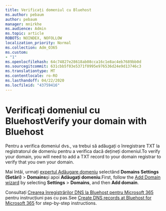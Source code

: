 ```yaml
---
title: Verificați domeniul cu Bluehost
ms.author: pebaum
author: pebaum
manager: mnirkhe
ms.audience: Admin
ms.topic: article
ROBOTS: NOINDEX, NOFOLLOW
localization_priority: Normal
ms.collection: Adm_O365
ms.custom:
- "1"
ms.openlocfilehash: 64c74827e28618ab08cca16c1e8ac4eb7689bb0d
ms.sourcegitcommit: 631cbb5f03e5371f0995e976536d24e9d13746c3
ms.translationtype: MT
ms.contentlocale: ro-RO
ms.lasthandoff: 04/22/2020
ms.locfileid: "43759416"
---
```

# <a name="verify-your-domain-with-bluehost"></a><span data-ttu-id="6b7ce-102">Verificați domeniul cu Bluehost</span><span class="sxs-lookup"><span data-stu-id="6b7ce-102">Verify your domain with Bluehost</span></span>

<span data-ttu-id="6b7ce-103">Pentru a verifica domeniul dvs., va trebui să adăugați o înregistrare TXT la registratorul de domeniu pentru a verifica dacă dețineți domeniul.</span><span class="sxs-lookup"><span data-stu-id="6b7ce-103">To verify your domain, you will need to add a TXT record to your domain registrar to verify that you own your domain.</span></span> 

<span data-ttu-id="6b7ce-104">Mai întâi, urmați [expertul Adăugare domeniu](https://portal.office.com/adminportal/home#/Domains) selectând **Domains Settings (Setări)** \> **Domains**și apoi **Adăugați domeniu**.</span><span class="sxs-lookup"><span data-stu-id="6b7ce-104">First, follow the [Add Domain wizard](https://portal.office.com/adminportal/home#/Domains) by selecting **Settings** \> **Domains**, and then **Add domain**.</span></span>
  
<span data-ttu-id="6b7ce-105">Consultați [Crearea înregistrărilor DNS la Bluehost pentru Microsoft 365](https://docs.microsoft.com/microsoft-365/admin/dns/create-dns-records-at-bluehost) pentru instrucțiuni pas cu pas.</span><span class="sxs-lookup"><span data-stu-id="6b7ce-105">See [Create DNS records at Bluehost for Microsoft 365](https://docs.microsoft.com/microsoft-365/admin/dns/create-dns-records-at-bluehost) for step-by-step instructions.</span></span>